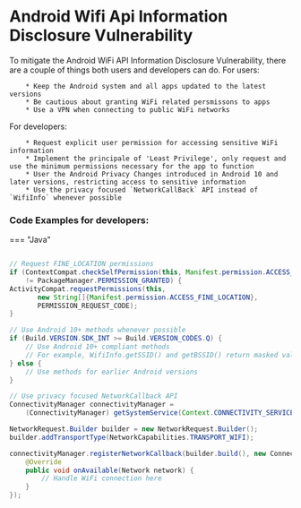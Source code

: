 
# Android Wifi Api Information Disclosure Vulnerability

To mitigate the Android WiFi API Information Disclosure Vulnerability, there are a couple of things both users and developers can do.
For users:  
  
        * Keep the Android system and all apps updated to the latest versions
        * Be cautious about granting WiFi related persmissons to apps
        * Use a VPN when connecting to public WiFi networks  

For developers:  
  
        * Request explicit user permission for accessing sensitive WiFi information
        * Implement the principale of 'Least Privilege', only request and use the minimum permissions necessary for the app to function
        * User the Android Privacy Changes introduced in Android 10 and later versions, restricting access to sensitive information
        * Use the privacy focused `NetworkCallBack` API instead of `WifiInfo` whenever possible

### Code Examples for developers:


=== "Java"

  ```java
  
  // Request FINE_LOCATION permissions
  if (ContextCompat.checkSelfPermission(this, Manifest.permission.ACCESS_FINE_LOCATION)
      != PackageManager.PERMISSION_GRANTED) {
  ActivityCompat.requestPermissions(this,
         new String[]{Manifest.permission.ACCESS_FINE_LOCATION},
         PERMISSION_REQUEST_CODE);
  }

  // Use Android 10+ methods whenever possible
  if (Build.VERSION.SDK_INT >= Build.VERSION_CODES.Q) {
      // Use Android 10+ compliant methods
      // For example, WifiInfo.getSSID() and getBSSID() return masked values by default
  } else {
      // Use methods for earlier Android versions
  }

  // Use privacy focused NetworkCallback API
  ConnectivityManager connectivityManager = 
      (ConnectivityManager) getSystemService(Context.CONNECTIVITY_SERVICE);

  NetworkRequest.Builder builder = new NetworkRequest.Builder();
  builder.addTransportType(NetworkCapabilities.TRANSPORT_WIFI);

  connectivityManager.registerNetworkCallback(builder.build(), new ConnectivityManager.NetworkCallback() {
      @Override
      public void onAvailable(Network network) {
          // Handle WiFi connection here
      }
  });
```
